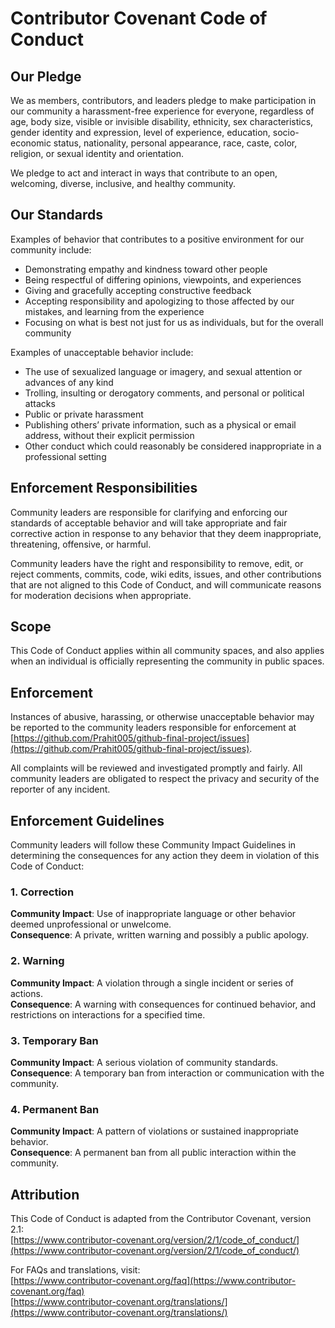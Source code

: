 # Contributor Covenant Code of Conduct

## Our Pledge
We as members, contributors, and leaders pledge to make participation in our community a harassment-free experience for everyone, regardless of age, body size, visible or invisible disability, ethnicity, sex characteristics, gender identity and expression, level of experience, education, socio-economic status, nationality, personal appearance, race, caste, color, religion, or sexual identity and orientation.

We pledge to act and interact in ways that contribute to an open, welcoming, diverse, inclusive, and healthy community.

## Our Standards
Examples of behavior that contributes to a positive environment for our community include:

- Demonstrating empathy and kindness toward other people
- Being respectful of differing opinions, viewpoints, and experiences
- Giving and gracefully accepting constructive feedback
- Accepting responsibility and apologizing to those affected by our mistakes, and learning from the experience
- Focusing on what is best not just for us as individuals, but for the overall community

Examples of unacceptable behavior include:

- The use of sexualized language or imagery, and sexual attention or advances of any kind
- Trolling, insulting or derogatory comments, and personal or political attacks
- Public or private harassment
- Publishing others’ private information, such as a physical or email address, without their explicit permission
- Other conduct which could reasonably be considered inappropriate in a professional setting

## Enforcement Responsibilities
Community leaders are responsible for clarifying and enforcing our standards of acceptable behavior and will take appropriate and fair corrective action in response to any behavior that they deem inappropriate, threatening, offensive, or harmful.

Community leaders have the right and responsibility to remove, edit, or reject comments, commits, code, wiki edits, issues, and other contributions that are not aligned to this Code of Conduct, and will communicate reasons for moderation decisions when appropriate.

## Scope
This Code of Conduct applies within all community spaces, and also applies when an individual is officially representing the community in public spaces.

## Enforcement
Instances of abusive, harassing, or otherwise unacceptable behavior may be reported to the community leaders responsible for enforcement at [https://github.com/Prahit005/github-final-project/issues](https://github.com/Prahit005/github-final-project/issues).

All complaints will be reviewed and investigated promptly and fairly. All community leaders are obligated to respect the privacy and security of the reporter of any incident.

## Enforcement Guidelines
Community leaders will follow these Community Impact Guidelines in determining the consequences for any action they deem in violation of this Code of Conduct:

### 1. Correction
**Community Impact**: Use of inappropriate language or other behavior deemed unprofessional or unwelcome.  
**Consequence**: A private, written warning and possibly a public apology.

### 2. Warning
**Community Impact**: A violation through a single incident or series of actions.  
**Consequence**: A warning with consequences for continued behavior, and restrictions on interactions for a specified time.

### 3. Temporary Ban
**Community Impact**: A serious violation of community standards.  
**Consequence**: A temporary ban from interaction or communication with the community.

### 4. Permanent Ban
**Community Impact**: A pattern of violations or sustained inappropriate behavior.  
**Consequence**: A permanent ban from all public interaction within the community.

## Attribution
This Code of Conduct is adapted from the Contributor Covenant, version 2.1:  
[https://www.contributor-covenant.org/version/2/1/code_of_conduct/](https://www.contributor-covenant.org/version/2/1/code_of_conduct/)

For FAQs and translations, visit:  
[https://www.contributor-covenant.org/faq](https://www.contributor-covenant.org/faq)  
[https://www.contributor-covenant.org/translations/](https://www.contributor-covenant.org/translations/)
